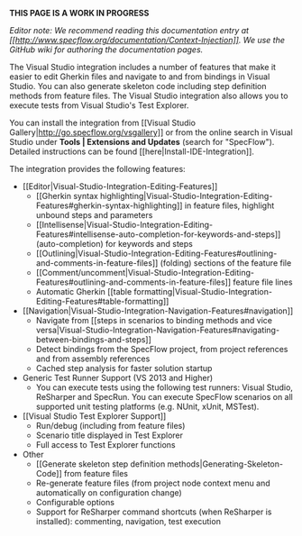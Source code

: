 **THIS PAGE IS A WORK IN PROGRESS**

_Editor note: We recommend reading this documentation entry at [[http://www.specflow.org/documentation/Context-Injection]]. We use the GitHub wiki for authoring the documentation pages._

The Visual Studio integration includes a number of features that make it easier to edit Gherkin files and navigate to and from bindings in Visual Studio. You can also generate skeleton code including step definition methods from feature files. The Visual Studio integration also allows you to execute tests from Visual Studio's Test Explorer.

You can install the integration from [[Visual Studio Gallery|http://go.specflow.org/vsgallery]] or from the online search in Visual Studio under **Tools | Extensions and Updates** (search for "SpecFlow"). Detailed instructions can be found [[here|Install-IDE-Integration]].

The integration provides the following features:

* [[Editor|Visual-Studio-Integration-Editing-Features]]
  * [[Gherkin syntax highlighting|Visual-Studio-Integration-Editing-Features#gherkin-syntax-highlighting]] in feature files, highlight unbound steps and parameters
  * [[Intellisense|Visual-Studio-Integration-Editing-Features#intellisense-auto-completion-for-keywords-and-steps]] (auto-completion) for keywords and steps
  * [[Outlining|Visual-Studio-Integration-Editing-Features#outlining-and-comments-in-feature-files]] (folding) sections of the feature file
  * [[Comment/uncomment|Visual-Studio-Integration-Editing-Features#outlining-and-comments-in-feature-files]] feature file lines
  * Automatic Gherkin [[table formatting|Visual-Studio-Integration-Editing-Features#table-formatting]]
* [[Navigation|Visual-Studio-Integration-Navigation-Features#navigation]]
  * Navigate from [[steps in scenarios to binding methods and vice versa|Visual-Studio-Integration-Navigation-Features#navigating-between-bindings-and-steps]]
  * Detect bindings from the SpecFlow project, from project references and from assembly references
  * Cached step analysis for faster solution startup
* Generic Test Runner Support (VS 2013 and Higher)
  * You can execute tests using the following test runners: Visual Studio, ReSharper and SpecRun. You can execute SpecFlow scenarios on all supported unit testing platforms (e.g. NUnit, xUnit, MSTest).
* [[Visual Studio Test Explorer Support]]  
  * Run/debug (including from feature files)
  * Scenario title displayed in Test Explorer
  * Full access to Test Explorer functions
* Other
  * [[Generate skeleton step definition methods|Generating-Skeleton-Code]] from feature files
  * Re-generate feature files (from project node context menu and automatically on configuration change)
  * Configurable options
  * Support for ReSharper command shortcuts (when ReSharper is installed): commenting, navigation, test execution

